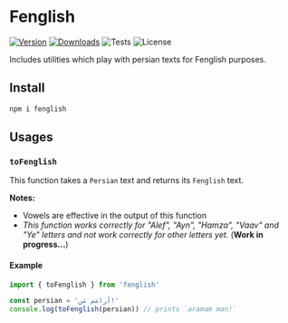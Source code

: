 # Fenglish

<a href="https://www.npmjs.com/package/fenglish"><img src="https://img.shields.io/npm/v/fenglish?label=version" alt="Version"></a>
<a href="https://www.npmjs.com/package/fenglish?minimal=true"><img src="https://img.shields.io/npm/dm/fenglish" alt="Downloads"></a>
<img src="https://img.shields.io/github/workflow/status/kadsin/fenglish/Test?label=tests" alt="Tests">
<img src="https://img.shields.io/github/license/kadsin/fenglish" alt="License">

Includes utilities which play with persian texts for Fenglish purposes.

## Install

```bash
npm i fenglish
```

## Usages

### `toFenglish`

This function takes a `Persian` text and returns its `Fenglish` text.

**Notes:**

-   Vowels are effective in the output of this function
-   _This function works correctly for "Alef", "Ayn", "Hamza", "Vaav" and "Ye" letters and not work correctly for other letters yet._ (**Work in progress...**)

#### Example

```js
import { toFenglish } from 'fenglish'

const persian = 'آرامَم مَن!'
console.log(toFenglish(persian)) // prints `aramam man!`
```
